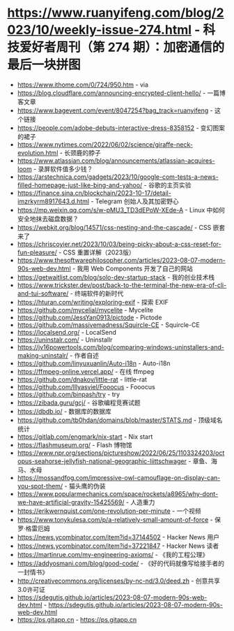 # https://www.ruanyifeng.com/blog/2023/10/weekly-issue-274.html - 科技爱好者周刊（第 274 期）：加密通信的最后一块拼图

- https://www.ithome.com/0/724/950.htm - via
- https://blog.cloudflare.com/announcing-encrypted-client-hello/ - 一篇博客文章
- https://www.bagevent.com/event/8047254?bag_track=ruanyifeng - 这个链接
- https://people.com/adobe-debuts-interactive-dress-8358152 - 变幻图案的裙子
- https://www.nytimes.com/2022/06/02/science/giraffe-neck-evolution.html - 长颈鹿的脖子
- https://www.atlassian.com/blog/announcements/atlassian-acquires-loom - 录屏软件值多少钱？
- https://arstechnica.com/gadgets/2023/10/google-com-tests-a-news-filled-homepage-just-like-bing-and-yahoo/ - 谷歌的主页实验
- https://finance.sina.cn/blockchain/2023-10-17/detail-imzrkyrm8917643.d.html - Telegram 创始人及其加密野心
- https://mp.weixin.qq.com/s/w-pMU3_TD3dEPoW-XEde-A - Linux 中如何安全地抹去磁盘数据？
- https://webkit.org/blog/14571/css-nesting-and-the-cascade/ - CSS 嵌套来了
- https://chriscoyier.net/2023/10/03/being-picky-about-a-css-reset-for-fun-pleasure/ - CSS 重置详解（2023版）
- https://www.thesoftwarephilosopher.com/articles/2023-08-07-modern-90s-web-dev.html - 我用 Web Components 开发了自己的网站
- https://getwaitlist.com/blog/solo-dev-startup-stack - 我的创业技术栈
- https://www.trickster.dev/post/back-to-the-terminal-the-new-era-of-cli-and-tui-software/ - 终端软件的新时代
- https://hturan.com/writing/exploring-exif - 探索 EXIF
- https://github.com/mycelial/mycelite - Mycelite
- https://github.com/JessYan0913/pictode - Pictode
- https://github.com/massivemadness/Squircle-CE - Squircle-CE
- https://localsend.org/ - LocalSend
- https://uninstalr.com/ - Uninstallr
- https://jv16powertools.com/blog/comparing-windows-uninstallers-and-making-uninstalr/ - 作者自述
- https://github.com/linyuxuanlin/Auto-i18n - Auto-i18n
- https://ffmpeg-online.vercel.app/ - 在线 ffmpeg
- https://github.com/dnakov/little-rat - little-rat
- https://github.com/lllyasviel/Fooocus - Fooocus
- https://github.com/binpash/try - try
- https://zibada.guru/gcj/ - 谷歌编程竞赛试题
- https://dbdb.io/ - 数据库的数据库
- https://github.com/tb0hdan/domains/blob/master/STATS.md - 顶级域名统计
- https://gitlab.com/engmark/nix-start - Nix start
- https://flashmuseum.org/ - Flash 博物馆
- https://www.npr.org/sections/pictureshow/2022/06/25/1103324203/octopus-seahorse-jellyfish-national-geographic-liittschwager - 章鱼、海马、水母
- https://mossandfog.com/impressive-owl-camouflage-on-display-can-you-spot-them/ - 猫头鹰的伪装
- https://www.popularmechanics.com/space/rockets/a8965/why-dont-we-have-artificial-gravity-15425569/ - 人造重力
- https://erikwernquist.com/one-revolution-per-minute - 一个视频
- https://www.tonykulesa.com/p/a-relatively-small-amount-of-force - 保罗·格雷厄姆
- https://news.ycombinator.com/item?id=37144502 - Hacker News 用户
- https://news.ycombinator.com/item?id=37221847 - Hacker News 读者
- https://martinrue.com/my-engineering-axioms/ - 《我的工程公理》
- https://addyosmani.com/blog/good-code/ - 《好的代码就像写给接手者的一封情书》
- http://creativecommons.org/licenses/by-nc-nd/3.0/deed.zh - 创意共享3.0许可证
- https://sdegutis.github.io/articles/2023-08-07-modern-90s-web-dev.html - https://sdegutis.github.io/articles/2023-08-07-modern-90s-web-dev.html
- https://ps.gitapp.cn - https://ps.gitapp.cn